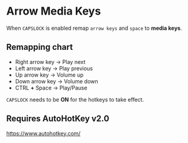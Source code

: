# Arrow Media Keys
When `CAPSLOCK` is enabled remap `arrow keys` and `space` to **media keys**.

## Remapping chart
* Right arrow key &rarr; Play next
* Left arrow key  &rarr; Play previous
* Up arrow key    &rarr; Volume up
* Down arrow key  &rarr; Volume down
* CTRL **+** Space           &rarr; Play/Pause

`CAPSLOCK` needs to be **ON** for the hotkeys to take effect.

## Requires AutoHotKey v2.0
https://www.autohotkey.com/ 